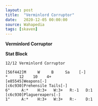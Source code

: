 ```yaml
---
layout: post
title:  "Verminlord Corruptor"
date:   2020-12-05 00:00:00
source: Wahapedia
tags: [skaven]
---
```


**Verminlord Corruptor**

**Stat Block**
```
12/12 Verminlord Corruptor
```

```
[56f442]M     W     B     Sa    [-]
*     12    10    4+    
[e85545]Weapons[-]
[c6c930]Prehensile Tails[-]
6"     A:*    H:3+   W:3+   R:-1   D:1   
[c6c930]Plaguereapers[-]
1"     A:*    H:3+   W:3+   R:-    D:1   
```
    